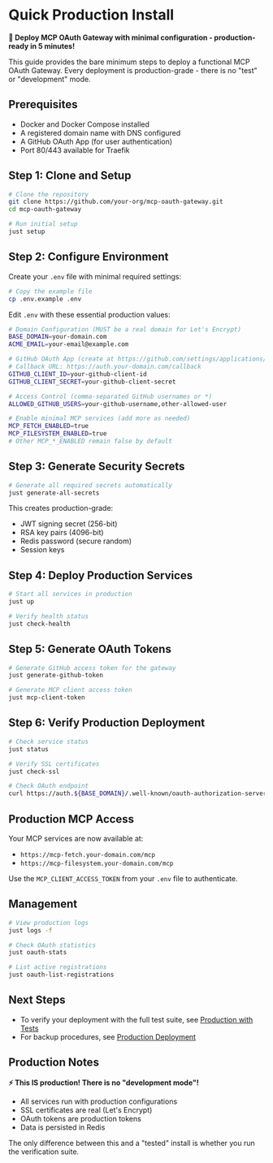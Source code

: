 # Quick Production Install

**🚀 Deploy MCP OAuth Gateway with minimal configuration - production-ready in 5 minutes!**

This guide provides the bare minimum steps to deploy a functional MCP OAuth Gateway. Every deployment is production-grade - there is no "test" or "development" mode.

## Prerequisites

- Docker and Docker Compose installed
- A registered domain name with DNS configured
- A GitHub OAuth App (for user authentication)
- Port 80/443 available for Traefik

## Step 1: Clone and Setup

```bash
# Clone the repository
git clone https://github.com/your-org/mcp-oauth-gateway.git
cd mcp-oauth-gateway

# Run initial setup
just setup
```

## Step 2: Configure Environment

Create your `.env` file with minimal required settings:

```bash
# Copy the example file
cp .env.example .env
```

Edit `.env` with these essential production values:

```bash
# Domain Configuration (MUST be a real domain for Let's Encrypt)
BASE_DOMAIN=your-domain.com
ACME_EMAIL=your-email@example.com

# GitHub OAuth App (create at https://github.com/settings/applications/new)
# Callback URL: https://auth.your-domain.com/callback
GITHUB_CLIENT_ID=your-github-client-id
GITHUB_CLIENT_SECRET=your-github-client-secret

# Access Control (comma-separated GitHub usernames or *)
ALLOWED_GITHUB_USERS=your-github-username,other-allowed-user

# Enable minimal MCP services (add more as needed)
MCP_FETCH_ENABLED=true
MCP_FILESYSTEM_ENABLED=true
# Other MCP_*_ENABLED remain false by default
```

## Step 3: Generate Security Secrets

```bash
# Generate all required secrets automatically
just generate-all-secrets
```

This creates production-grade:
- JWT signing secret (256-bit)
- RSA key pairs (4096-bit)
- Redis password (secure random)
- Session keys

## Step 4: Deploy Production Services

```bash
# Start all services in production
just up

# Verify health status
just check-health
```

## Step 5: Generate OAuth Tokens

```bash
# Generate GitHub access token for the gateway
just generate-github-token

# Generate MCP client access token
just mcp-client-token
```

## Step 6: Verify Production Deployment

```bash
# Check service status
just status

# Verify SSL certificates
just check-ssl

# Check OAuth endpoint
curl https://auth.${BASE_DOMAIN}/.well-known/oauth-authorization-server
```

## Production MCP Access

Your MCP services are now available at:
- `https://mcp-fetch.your-domain.com/mcp`
- `https://mcp-filesystem.your-domain.com/mcp`

Use the `MCP_CLIENT_ACCESS_TOKEN` from your `.env` file to authenticate.

## Management

```bash
# View production logs
just logs -f

# Check OAuth statistics
just oauth-stats

# List active registrations
just oauth-list-registrations
```

## Next Steps

- To verify your deployment with the full test suite, see [Production with Tests](production-test-install.md)
- For backup procedures, see [Production Deployment](deployment/production.md)

## Production Notes

**⚡ This IS production! There is no "development mode"!**

- All services run with production configurations
- SSL certificates are real (Let's Encrypt)
- OAuth tokens are production tokens
- Data is persisted in Redis

The only difference between this and a "tested" install is whether you run the verification suite.
